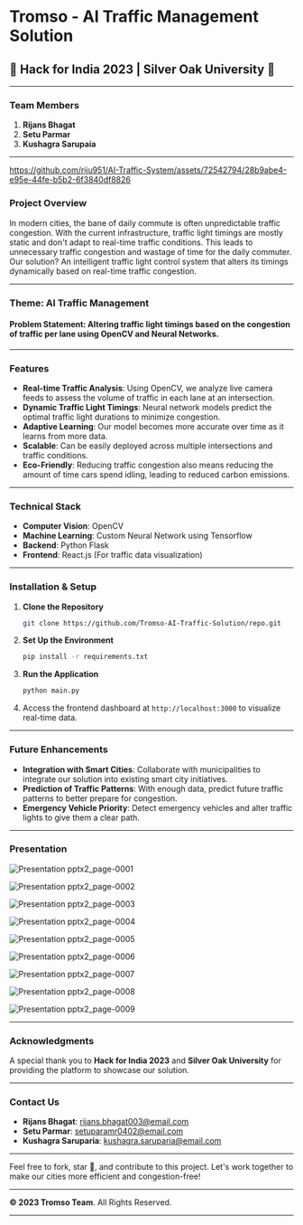 # Tromso - AI Traffic Management Solution

## 🚦 Hack for India 2023 | Silver Oak University 🚦

---
### **Team Members**
1. **Rijans Bhagat**
2. **Setu Parmar**
3. **Kushagra Sarupaia**
---

https://github.com/riju951/AI-Traffic-System/assets/72542794/28b9abe4-e95e-44fe-b5b2-6f3840df8826
 <!-- You should provide an actual link or path for the image. -->

### **Project Overview**
In modern cities, the bane of daily commute is often unpredictable traffic congestion. With the current infrastructure, traffic light timings are mostly static and don't adapt to real-time traffic conditions. This leads to unnecessary traffic congestion and wastage of time for the daily commuter. Our solution? An intelligent traffic light control system that alters its timings dynamically based on real-time traffic congestion.

---

### **Theme**: AI Traffic Management
#### **Problem Statement**: Altering traffic light timings based on the congestion of traffic per lane using OpenCV and Neural Networks.

---

### **Features**
* **Real-time Traffic Analysis**: Using OpenCV, we analyze live camera feeds to assess the volume of traffic in each lane at an intersection.
* **Dynamic Traffic Light Timings**: Neural network models predict the optimal traffic light durations to minimize congestion.
* **Adaptive Learning**: Our model becomes more accurate over time as it learns from more data.
* **Scalable**: Can be easily deployed across multiple intersections and traffic conditions.
* **Eco-Friendly**: Reducing traffic congestion also means reducing the amount of time cars spend idling, leading to reduced carbon emissions.

---

### **Technical Stack**
* **Computer Vision**: OpenCV
* **Machine Learning**: Custom Neural Network using Tensorflow
* **Backend**: Python Flask
* **Frontend**: React.js (For traffic data visualization)

---

### **Installation & Setup**
1. **Clone the Repository**
   ```sh
   git clone https://github.com/Tromso-AI-Traffic-Solution/repo.git
   ```

2. **Set Up the Environment**
   ```sh
   pip install -r requirements.txt
   ```

3. **Run the Application**
   ```sh
   python main.py
   ```

4. Access the frontend dashboard at `http://localhost:3000` to visualize real-time data.

---

### **Future Enhancements**
* **Integration with Smart Cities**: Collaborate with municipalities to integrate our solution into existing smart city initiatives.
* **Prediction of Traffic Patterns**: With enough data, predict future traffic patterns to better prepare for congestion.
* **Emergency Vehicle Priority**: Detect emergency vehicles and alter traffic lights to give them a clear path.

---

### **Presentation**

![Presentation pptx2_page-0001](https://github.com/riju951/AI-Traffic-System/assets/82694741/0b91d7af-a196-456a-a006-75de61ff0e9a)

![Presentation pptx2_page-0002](https://github.com/riju951/AI-Traffic-System/assets/82694741/619bafbe-58f8-4b04-bad8-a6b467f8a501)

![Presentation pptx2_page-0003](https://github.com/riju951/AI-Traffic-System/assets/82694741/54d3a142-895f-4014-814f-b82aaf0a5032)

![Presentation pptx2_page-0004](https://github.com/riju951/AI-Traffic-System/assets/82694741/1e1fd92e-a13d-4ed4-9dc2-b50517c28ecf)

![Presentation pptx2_page-0005](https://github.com/riju951/AI-Traffic-System/assets/82694741/655a541f-86cc-4ede-9232-c582b0d1b258)

![Presentation pptx2_page-0006](https://github.com/riju951/AI-Traffic-System/assets/82694741/f3ee1f59-bd33-4a2d-979e-74177c435d17)

![Presentation pptx2_page-0007](https://github.com/riju951/AI-Traffic-System/assets/82694741/cac2de23-d2d9-4429-a273-d98939f5a8b2)

![Presentation pptx2_page-0008](https://github.com/riju951/AI-Traffic-System/assets/82694741/9f39c162-09de-4f93-8770-a9e715df44b7)

![Presentation pptx2_page-0009](https://github.com/riju951/AI-Traffic-System/assets/82694741/4e52490c-f857-4955-aa0e-d20ef3a7ff16)

---

### **Acknowledgments**
A special thank you to **Hack for India 2023** and **Silver Oak University** for providing the platform to showcase our solution.

---

### **Contact Us**
* **Rijans Bhagat**: rijans.bhagat003@email.com
* **Setu Parmar**: setuparamr0402@email.com
* **Kushagra Saruparia**: kushagra.saruparia@email.com

---

Feel free to fork, star 🌟, and contribute to this project. Let's work together to make our cities more efficient and congestion-free!

---

**© 2023 Tromso Team**. All Rights Reserved.

---






